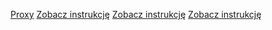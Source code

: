 [Proxy](Konfiguracja%20Serwera%20Proxy.md)
[Zobacz instrukcję](instrukcja.md)
[Zobacz instrukcję](instrukcja.md)
[Zobacz instrukcję](instrukcja.md)
